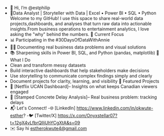 - 👋 Hi, I’m @estphilip
- 🎯Data Analyst | Storyteller with Data | Excel • Power BI • SQL • Python
Welcome to my GitHub! I use this space to share real-world data projects,dashboards, and analyses that turn raw data into actionable insights.From business operations to entertainment analytics, I love asking the "why" behind the numbers.
🚀 Current Focus
- 📊 Participating in the #30DaysOfDataWithAnnie
- ✍🏽 Documenting real business data problems and visual solutions
- 📚 Sharpening skills in Power BI, SQL, and Python (pandas, matplotlib)
🧠 What I Do
- Clean and transform messy datasets  
- Build interactive dashboards that help stakeholders make decisions  
- Use storytelling to communicate complex findings simply and clearly  
- Document projects for clarity, learning, and visibility
📌 Featured Projects
- 🎥 [Netflix UCAN Dashboard]– Insights on what keeps Canadian viewers engaged  
- 🧱 [Stamped Concrete Delay Analysis]– Real business problem: tracking delays
- 📬 Let's Connect!
-🌐 [LinkedIn] https://www.linkedin.com/in/okwute-esther?
-🐦 [Twitter/X] https://x.com/Onyxstellar07?t=12gX4vLfbrQIljUhYCgXtA&s=09
- ✉️ Say hi estherokwute4@gmail.com
